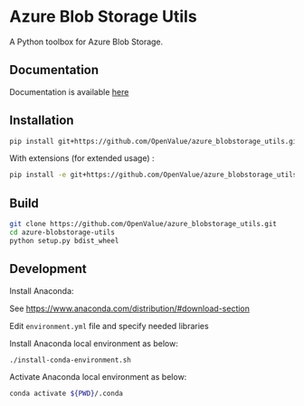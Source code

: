 Azure Blob Storage Utils
========================
A Python toolbox for Azure Blob Storage.

Documentation
-------------
Documentation is available [here](https://azure-blob-storage-utils.readthedocs.io/en/latest/)

Installation
------------
```bash
pip install git+https://github.com/OpenValue/azure_blobstorage_utils.git
```

With extensions (for extended usage) :

``` bash
pip install -e git+https://github.com/OpenValue/azure_blobstorage_utils.git#egg=azure-blobstorage-utils[extended]
```

Build
-----
```bash
git clone https://github.com/OpenValue/azure_blobstorage_utils.git
cd azure-blobstorage-utils
python setup.py bdist_wheel
```

Development
-----------
Install Anaconda:

See https://www.anaconda.com/distribution/#download-section

Edit `environment.yml` file and specify needed libraries

Install Anaconda local environment as below:

```bash
./install-conda-environment.sh
```

Activate Anaconda local environment as below:

```bash
conda activate ${PWD}/.conda
```